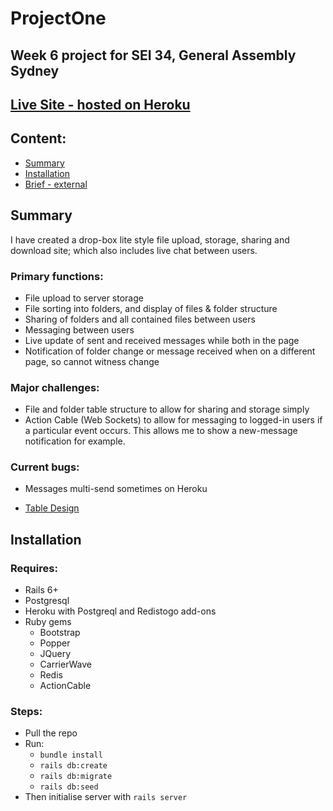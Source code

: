 # ProjectOne

## Week 6 project for SEI 34, General Assembly Sydney
## [Live Site - hosted on Heroku](https://chrskerr-projectone.herokuapp.com)


## Content:
- [Summary](#Summary)
- [Installation](#Installation)
- [Brief - external](https://gist.github.com/wofockham/42880541c94121516109)

## Summary
I have created a drop-box lite style file upload, storage, sharing and download site; which also includes live chat between users.

### Primary functions:
- File upload to server storage
- File sorting into folders, and display of files & folder structure 
- Sharing of folders and all contained files between users
- Messaging between users
- Live update of sent and received messages while both in the page
- Notification of folder change or message received when on a different page, so cannot witness change

### Major challenges:
- File and folder table structure to allow for sharing and storage simply 
- Action Cable (Web Sockets) to allow for messaging to logged-in users if a particular event occurs. This allows me to show a new-message notification for example.

### Current bugs:
- Messages multi-send sometimes on Heroku

- [Table Design](https://docs.google.com/presentation/d/1ODImeVmxoO8LnUwSr4AdAa0sZUfOBDUoQR8W5_o0DjY/edit?usp=sharing)


## Installation

### Requires:
- Rails 6+
- Postgresql
- Heroku with Postgreql and Redistogo add-ons 
- Ruby gems
    - Bootstrap
    - Popper
    - JQuery
    - CarrierWave
    - Redis
    - ActionCable

### Steps:
- Pull the repo
- Run:
    - `bundle install`
    - `rails db:create`
    - `rails db:migrate`
    - `rails db:seed`
- Then initialise server with `rails server`
